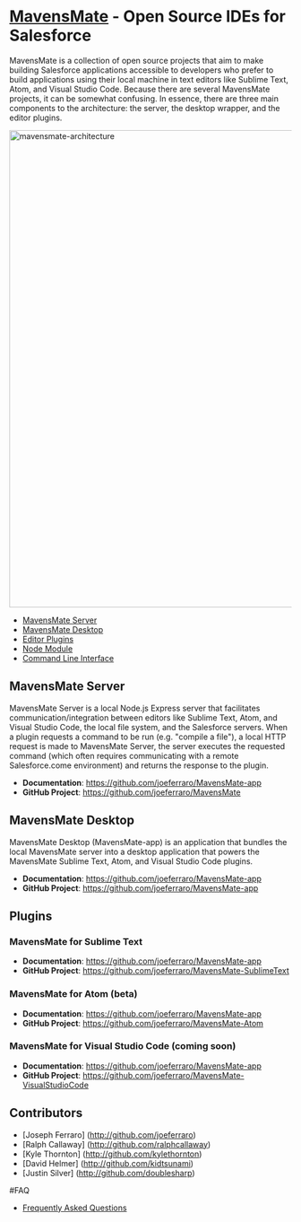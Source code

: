 # [MavensMate](http://mavensmate.com) - Open Source IDEs for Salesforce

MavensMate is a collection of open source projects that aim to make building Salesforce applications accessible to developers who prefer to build applications using their local machine in text editors like Sublime Text, Atom, and Visual Studio Code. Because there are several MavensMate projects, it can be somewhat confusing. In essence, there are three main components to the architecture: the server, the desktop wrapper, and the editor plugins.

<img width="851" alt="mavensmate-architecture" src="https://cloud.githubusercontent.com/assets/54157/17833532/27343ec4-66ee-11e6-80ae-f8b56e7b990f.png">

- [MavensMate Server](#mavensmate-server)
- [MavensMate Desktop](#mavensmate-desktop)
- [Editor Plugins](#editor-plugins)
- [Node Module](#node-module)
- [Command Line Interface](#command-line-interface)

## MavensMate Server

MavensMate Server is a local Node.js Express server that facilitates communication/integration between editors like Sublime Text, Atom, and Visual Studio Code, the local file system, and the Salesforce servers. When a plugin requests a command to be run (e.g. "compile a file"), a local HTTP request is made to MavensMate Server, the server executes the requested command (which often requires communicating with a remote Salesforce.come environment) and returns the response to the plugin.

- **Documentation**: https://github.com/joeferraro/MavensMate-app
- **GitHub Project**: https://github.com/joeferraro/MavensMate

## MavensMate Desktop

MavensMate Desktop (MavensMate-app) is an application that bundles the local MavensMate server into a desktop application that powers the MavensMate Sublime Text, Atom, and Visual Studio Code plugins.

- **Documentation**: https://github.com/joeferraro/MavensMate-app
- **GitHub Project**: https://github.com/joeferraro/MavensMate-app

## Plugins

### MavensMate for Sublime Text

- **Documentation**: https://github.com/joeferraro/MavensMate-app
- **GitHub Project**: https://github.com/joeferraro/MavensMate-SublimeText

### MavensMate for Atom (beta)

- **Documentation**: https://github.com/joeferraro/MavensMate-app
- **GitHub Project**: https://github.com/joeferraro/MavensMate-Atom

### MavensMate for Visual Studio Code (coming soon)

- **Documentation**: https://github.com/joeferraro/MavensMate-app
- **GitHub Project**: https://github.com/joeferraro/MavensMate-VisualStudioCode

## Contributors

- [Joseph Ferraro] (http://github.com/joeferraro)
- [Ralph Callaway] (http://github.com/ralphcallaway)
- [Kyle Thornton] (http://github.com/kylethornton)
- [David Helmer] (http://github.com/kidtsunami)
- [Justin Silver] (http://github.com/doublesharp)

#FAQ

- [Frequently Asked Questions](faq)

